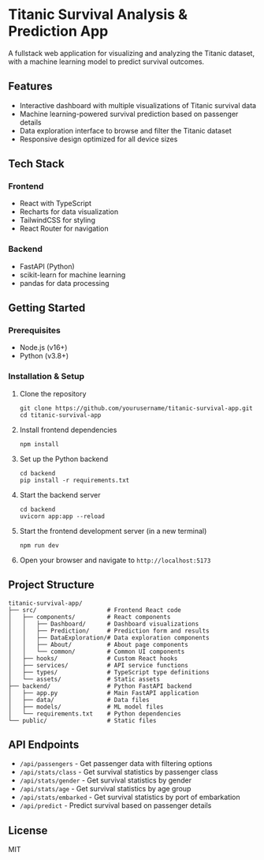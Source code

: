 # Titanic Survival Analysis & Prediction App

A fullstack web application for visualizing and analyzing the Titanic dataset, with a machine learning model to predict survival outcomes.

## Features

- Interactive dashboard with multiple visualizations of Titanic survival data
- Machine learning-powered survival prediction based on passenger details
- Data exploration interface to browse and filter the Titanic dataset
- Responsive design optimized for all device sizes

## Tech Stack

### Frontend
- React with TypeScript
- Recharts for data visualization
- TailwindCSS for styling
- React Router for navigation

### Backend
- FastAPI (Python)
- scikit-learn for machine learning
- pandas for data processing

## Getting Started

### Prerequisites
- Node.js (v16+)
- Python (v3.8+)

### Installation & Setup

1. Clone the repository
   ```
   git clone https://github.com/yourusername/titanic-survival-app.git
   cd titanic-survival-app
   ```

2. Install frontend dependencies
   ```
   npm install
   ```

3. Set up the Python backend
   ```
   cd backend
   pip install -r requirements.txt
   ```

4. Start the backend server
   ```
   cd backend
   uvicorn app:app --reload
   ```

5. Start the frontend development server (in a new terminal)
   ```
   npm run dev
   ```

6. Open your browser and navigate to `http://localhost:5173`

## Project Structure

```
titanic-survival-app/
├── src/                    # Frontend React code
│   ├── components/         # React components
│   │   ├── Dashboard/      # Dashboard visualizations
│   │   ├── Prediction/     # Prediction form and results
│   │   ├── DataExploration/# Data exploration components
│   │   ├── About/          # About page components
│   │   └── common/         # Common UI components
│   ├── hooks/              # Custom React hooks
│   ├── services/           # API service functions
│   ├── types/              # TypeScript type definitions
│   └── assets/             # Static assets
├── backend/                # Python FastAPI backend
│   ├── app.py              # Main FastAPI application
│   ├── data/               # Data files
│   ├── models/             # ML model files
│   └── requirements.txt    # Python dependencies
└── public/                 # Static files
```

## API Endpoints

- `/api/passengers` - Get passenger data with filtering options
- `/api/stats/class` - Get survival statistics by passenger class
- `/api/stats/gender` - Get survival statistics by gender
- `/api/stats/age` - Get survival statistics by age group
- `/api/stats/embarked` - Get survival statistics by port of embarkation
- `/api/predict` - Predict survival based on passenger details

## License

MIT